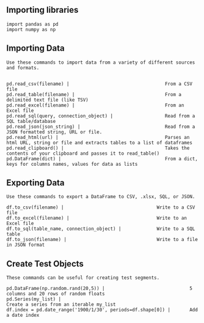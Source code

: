 ## Importing libraries
    import pandas as pd
    import numpy as np
## Importing Data  
    Use these commands to import data from a variety of different sources and formats.


    pd.read_csv(filename) |                                   From a CSV file
    pd.read_table(filename) |                                 From a delimited text file (like TSV)
    pd.read_excel(filename) |                                 From an Excel file
    pd.read_sql(query, connection_object) |                   Read from a SQL table/database
    pd.read_json(json_string) |                               Read from a JSON formatted string, URL or file.
    pd.read_html(url) |                                       Parses an html URL, string or file and extracts tables to a list of dataframes
    pd.read_clipboard() |                                     Takes the contents of your clipboard and passes it to read_table()
    pd.DataFrame(dict) |                                      From a dict, keys for columns names, values for data as lists
## Exporting Data
    Use these commands to export a DataFrame to CSV, .xlsx, SQL, or JSON.

    df.to_csv(filename) |                                  Write to a CSV file
    df.to_excel(filename) |                                Write to an Excel file
    df.to_sql(table_name, connection_object) |             Write to a SQL table
    df.to_json(filename) |                                 Write to a file in JSON format
    
## Create Test Objects
    These commands can be useful for creating test segments.

    pd.DataFrame(np.random.rand(20,5)) |                               5 columns and 20 rows of random floats
    pd.Series(my_list) |                                               Create a series from an iterable my_list
    df.index = pd.date_range('1900/1/30', periods=df.shape[0]) |       Add a date index
    
